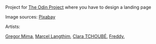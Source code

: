 Project for <a href="https://www.theodinproject.com/">The Odin Project</a> where you have to design a landing page

Image sources: <a href="https://pixabay.com/">Pixabay</a>

Artists:

<a href="https://pixabay.com/users/jbooba-23039065/?utm_source=link-attribution&utm_medium=referral&utm_campaign=image&utm_content=7711121">Gregor Mima</a>, 
<a href="https://pixabay.com/users/pixel-mixer-1197643/?utm_source=link-attribution&utm_medium=referral&utm_campaign=image&utm_content=1703286">Marcel Langthim</a>, 
<a href="https://pixabay.com/users/clara5656-6112691/?utm_source=link-attribution&utm_medium=referral&utm_campaign=image&utm_content=7073391">Clara TCHOUBÉ</a>, 
<a href="https://pixabay.com/users/dendoktoor-14802912/?utm_source=link-attribution&utm_medium=referral&utm_campaign=image&utm_content=7807149">Freddy</a>, 
